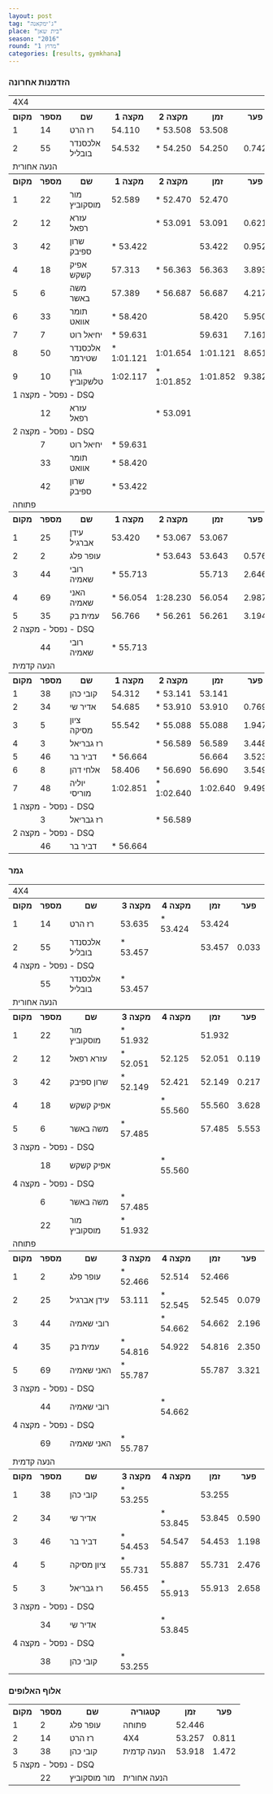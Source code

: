 ```yaml
---
layout: post
tag: "ג'ימקאנה"
place: "בית שאן"
season: "2016"
round: "מרוץ 1"
categories: [results, gymkhana]
---
```

<h3>הזדמנות אחרונה</h3>
<table class="line_color">
<tr>
    <td colspan="99" class="title_font">4X4</td>
</tr>
<tr class="rnkh_bkcolor">
    <th class="rnkh_font">מקום</th>
    <th class="rnkh_font">מספר</th>
    <th class="rnkh_font">שם</th>
    <th class="rnkh_font">מקצה 1</th>
    <th class="rnkh_font">מקצה 2</th>
    <th class="rnkh_font">זמן</th>
    <th class="rnkh_font">פער</th>
</tr>
<tr class="rnk_bkcolor">
    <td class="rnk_font">1</td>
    <td class="rnk_font">14</td>
    <td class="rnk_font">רז הרט</td>
    <td class="rnk_font">54.110</td>
    <td class="rnk_font">* 53.508</td>
    <td class="rnk_font">53.508</td>
    <td class="rnk_font"></td>
</tr>
<tr class="rnk_bkcolor">
    <td class="rnk_font">2</td>
    <td class="rnk_font">55</td>
    <td class="rnk_font">אלכסנדר בובליל</td>
    <td class="rnk_font">54.532</td>
    <td class="rnk_font">* 54.250</td>
    <td class="rnk_font">54.250</td>
    <td class="rnk_font">0.742</td>
</tr>
<tr>
    <td colspan="99" class="title_font">הנעה אחורית</td>
</tr>
<tr class="rnkh_bkcolor">
    <th class="rnkh_font">מקום</th>
    <th class="rnkh_font">מספר</th>
    <th class="rnkh_font">שם</th>
    <th class="rnkh_font">מקצה 1</th>
    <th class="rnkh_font">מקצה 2</th>
    <th class="rnkh_font">זמן</th>
    <th class="rnkh_font">פער</th>
</tr>
<tr class="rnk_bkcolor">
    <td class="rnk_font">1</td>
    <td class="rnk_font">22</td>
    <td class="rnk_font">מור מוסקוביץ</td>
    <td class="rnk_font">52.589</td>
    <td class="rnk_font">* 52.470</td>
    <td class="rnk_font">52.470</td>
    <td class="rnk_font"></td>
</tr>
<tr class="rnk_bkcolor">
    <td class="rnk_font">2</td>
    <td class="rnk_font">12</td>
    <td class="rnk_font">עזרא רפאל</td>
    <td class="rnk_font"></td>
    <td class="rnk_font">* 53.091</td>
    <td class="rnk_font">53.091</td>
    <td class="rnk_font">0.621</td>
</tr>
<tr class="rnk_bkcolor">
    <td class="rnk_font">3</td>
    <td class="rnk_font">42</td>
    <td class="rnk_font">שרון ספיבק</td>
    <td class="rnk_font">* 53.422</td>
    <td class="rnk_font"></td>
    <td class="rnk_font">53.422</td>
    <td class="rnk_font">0.952</td>
</tr>
<tr class="rnk_bkcolor">
    <td class="rnk_font">4</td>
    <td class="rnk_font">18</td>
    <td class="rnk_font">אפיק קשקש</td>
    <td class="rnk_font">57.313</td>
    <td class="rnk_font">* 56.363</td>
    <td class="rnk_font">56.363</td>
    <td class="rnk_font">3.893</td>
</tr>
<tr class="rnk_bkcolor">
    <td class="rnk_font">5</td>
    <td class="rnk_font">6</td>
    <td class="rnk_font">משה באשר</td>
    <td class="rnk_font">57.389</td>
    <td class="rnk_font">* 56.687</td>
    <td class="rnk_font">56.687</td>
    <td class="rnk_font">4.217</td>
</tr>
<tr class="rnk_bkcolor">
    <td class="rnk_font">6</td>
    <td class="rnk_font">33</td>
    <td class="rnk_font">תומר אוואט</td>
    <td class="rnk_font">* 58.420</td>
    <td class="rnk_font"></td>
    <td class="rnk_font">58.420</td>
    <td class="rnk_font">5.950</td>
</tr>
<tr class="rnk_bkcolor">
    <td class="rnk_font">7</td>
    <td class="rnk_font">7</td>
    <td class="rnk_font">יחיאל רוט</td>
    <td class="rnk_font">* 59.631</td>
    <td class="rnk_font"></td>
    <td class="rnk_font">59.631</td>
    <td class="rnk_font">7.161</td>
</tr>
<tr class="rnk_bkcolor">
    <td class="rnk_font">8</td>
    <td class="rnk_font">50</td>
    <td class="rnk_font">אלכסנדר שטירמר</td>
    <td class="rnk_font">* 1:01.121</td>
    <td class="rnk_font">1:01.654</td>
    <td class="rnk_font">1:01.121</td>
    <td class="rnk_font">8.651</td>
</tr>
<tr class="rnk_bkcolor">
    <td class="rnk_font">9</td>
    <td class="rnk_font">10</td>
    <td class="rnk_font">גורן טלשקוביץ</td>
    <td class="rnk_font">1:02.117</td>
    <td class="rnk_font">* 1:01.852</td>
    <td class="rnk_font">1:01.852</td>
    <td class="rnk_font">9.382</td>
</tr>
<tr>
    <td colspan="99" class="subtitle_font">נפסל - מקצה 1 - DSQ</td>
</tr>
<tr class="rnk_bkcolor">
    <td class="rnk_font"></td>
    <td class="rnk_font">12</td>
    <td class="rnk_font">עזרא רפאל</td>
    <td class="rnk_font"></td>
    <td class="rnk_font">* 53.091</td>
    <td class="rnk_font"></td>
    <td class="rnk_font"></td>
</tr>
<tr>
    <td colspan="99" class="subtitle_font">נפסל - מקצה 2 - DSQ</td>
</tr>
<tr class="rnk_bkcolor">
    <td class="rnk_font"></td>
    <td class="rnk_font">7</td>
    <td class="rnk_font">יחיאל רוט</td>
    <td class="rnk_font">* 59.631</td>
    <td class="rnk_font"></td>
    <td class="rnk_font"></td>
    <td class="rnk_font"></td>
</tr>
<tr class="rnk_bkcolor">
    <td class="rnk_font"></td>
    <td class="rnk_font">33</td>
    <td class="rnk_font">תומר אוואט</td>
    <td class="rnk_font">* 58.420</td>
    <td class="rnk_font"></td>
    <td class="rnk_font"></td>
    <td class="rnk_font"></td>
</tr>
<tr class="rnk_bkcolor">
    <td class="rnk_font"></td>
    <td class="rnk_font">42</td>
    <td class="rnk_font">שרון ספיבק</td>
    <td class="rnk_font">* 53.422</td>
    <td class="rnk_font"></td>
    <td class="rnk_font"></td>
    <td class="rnk_font"></td>
</tr>
<tr>
    <td colspan="99" class="title_font">פתוחה</td>
</tr>
<tr class="rnkh_bkcolor">
    <th class="rnkh_font">מקום</th>
    <th class="rnkh_font">מספר</th>
    <th class="rnkh_font">שם</th>
    <th class="rnkh_font">מקצה 1</th>
    <th class="rnkh_font">מקצה 2</th>
    <th class="rnkh_font">זמן</th>
    <th class="rnkh_font">פער</th>
</tr>
<tr class="rnk_bkcolor">
    <td class="rnk_font">1</td>
    <td class="rnk_font">25</td>
    <td class="rnk_font">עידן אברגיל</td>
    <td class="rnk_font">53.420</td>
    <td class="rnk_font">* 53.067</td>
    <td class="rnk_font">53.067</td>
    <td class="rnk_font"></td>
</tr>
<tr class="rnk_bkcolor">
    <td class="rnk_font">2</td>
    <td class="rnk_font">2</td>
    <td class="rnk_font">עופר פלג</td>
    <td class="rnk_font"></td>
    <td class="rnk_font">* 53.643</td>
    <td class="rnk_font">53.643</td>
    <td class="rnk_font">0.576</td>
</tr>
<tr class="rnk_bkcolor">
    <td class="rnk_font">3</td>
    <td class="rnk_font">44</td>
    <td class="rnk_font">רובי שאמיה</td>
    <td class="rnk_font">* 55.713</td>
    <td class="rnk_font"></td>
    <td class="rnk_font">55.713</td>
    <td class="rnk_font">2.646</td>
</tr>
<tr class="rnk_bkcolor">
    <td class="rnk_font">4</td>
    <td class="rnk_font">69</td>
    <td class="rnk_font">האני שאמיה</td>
    <td class="rnk_font">* 56.054</td>
    <td class="rnk_font">1:28.230</td>
    <td class="rnk_font">56.054</td>
    <td class="rnk_font">2.987</td>
</tr>
<tr class="rnk_bkcolor">
    <td class="rnk_font">5</td>
    <td class="rnk_font">35</td>
    <td class="rnk_font">עמית בק</td>
    <td class="rnk_font">56.766</td>
    <td class="rnk_font">* 56.261</td>
    <td class="rnk_font">56.261</td>
    <td class="rnk_font">3.194</td>
</tr>
<tr>
    <td colspan="99" class="subtitle_font">נפסל - מקצה 2 - DSQ</td>
</tr>
<tr class="rnk_bkcolor">
    <td class="rnk_font"></td>
    <td class="rnk_font">44</td>
    <td class="rnk_font">רובי שאמיה</td>
    <td class="rnk_font">* 55.713</td>
    <td class="rnk_font"></td>
    <td class="rnk_font"></td>
    <td class="rnk_font"></td>
</tr>
<tr>
    <td colspan="99" class="title_font">הנעה קדמית</td>
</tr>
<tr class="rnkh_bkcolor">
    <th class="rnkh_font">מקום</th>
    <th class="rnkh_font">מספר</th>
    <th class="rnkh_font">שם</th>
    <th class="rnkh_font">מקצה 1</th>
    <th class="rnkh_font">מקצה 2</th>
    <th class="rnkh_font">זמן</th>
    <th class="rnkh_font">פער</th>
</tr>
<tr class="rnk_bkcolor">
    <td class="rnk_font">1</td>
    <td class="rnk_font">38</td>
    <td class="rnk_font">קובי כהן</td>
    <td class="rnk_font">54.312</td>
    <td class="rnk_font">* 53.141</td>
    <td class="rnk_font">53.141</td>
    <td class="rnk_font"></td>
</tr>
<tr class="rnk_bkcolor">
    <td class="rnk_font">2</td>
    <td class="rnk_font">34</td>
    <td class="rnk_font">אדיר שי</td>
    <td class="rnk_font">54.685</td>
    <td class="rnk_font">* 53.910</td>
    <td class="rnk_font">53.910</td>
    <td class="rnk_font">0.769</td>
</tr>
<tr class="rnk_bkcolor">
    <td class="rnk_font">3</td>
    <td class="rnk_font">5</td>
    <td class="rnk_font">ציון מסיקה</td>
    <td class="rnk_font">55.542</td>
    <td class="rnk_font">* 55.088</td>
    <td class="rnk_font">55.088</td>
    <td class="rnk_font">1.947</td>
</tr>
<tr class="rnk_bkcolor">
    <td class="rnk_font">4</td>
    <td class="rnk_font">3</td>
    <td class="rnk_font">רז גבריאל</td>
    <td class="rnk_font"></td>
    <td class="rnk_font">* 56.589</td>
    <td class="rnk_font">56.589</td>
    <td class="rnk_font">3.448</td>
</tr>
<tr class="rnk_bkcolor">
    <td class="rnk_font">5</td>
    <td class="rnk_font">46</td>
    <td class="rnk_font">דביר בר</td>
    <td class="rnk_font">* 56.664</td>
    <td class="rnk_font"></td>
    <td class="rnk_font">56.664</td>
    <td class="rnk_font">3.523</td>
</tr>
<tr class="rnk_bkcolor">
    <td class="rnk_font">6</td>
    <td class="rnk_font">8</td>
    <td class="rnk_font">אלחי דהן</td>
    <td class="rnk_font">58.406</td>
    <td class="rnk_font">* 56.690</td>
    <td class="rnk_font">56.690</td>
    <td class="rnk_font">3.549</td>
</tr>
<tr class="rnk_bkcolor">
    <td class="rnk_font">7</td>
    <td class="rnk_font">48</td>
    <td class="rnk_font">יוליה מוריסי</td>
    <td class="rnk_font">1:02.851</td>
    <td class="rnk_font">* 1:02.640</td>
    <td class="rnk_font">1:02.640</td>
    <td class="rnk_font">9.499</td>
</tr>
<tr>
    <td colspan="99" class="subtitle_font">נפסל - מקצה 1 - DSQ</td>
</tr>
<tr class="rnk_bkcolor">
    <td class="rnk_font"></td>
    <td class="rnk_font">3</td>
    <td class="rnk_font">רז גבריאל</td>
    <td class="rnk_font"></td>
    <td class="rnk_font">* 56.589</td>
    <td class="rnk_font"></td>
    <td class="rnk_font"></td>
</tr>
<tr>
    <td colspan="99" class="subtitle_font">נפסל - מקצה 2 - DSQ</td>
</tr>
<tr class="rnk_bkcolor">
    <td class="rnk_font"></td>
    <td class="rnk_font">46</td>
    <td class="rnk_font">דביר בר</td>
    <td class="rnk_font">* 56.664</td>
    <td class="rnk_font"></td>
    <td class="rnk_font"></td>
    <td class="rnk_font"></td>
</tr>
</table>

<h3>גמר</h3>

<table class="line_color">
<tr>
    <td colspan="99" class="title_font">4X4</td>
</tr>
<tr class="rnkh_bkcolor">
    <th class="rnkh_font">מקום</th>
    <th class="rnkh_font">מספר</th>
    <th class="rnkh_font">שם</th>
    <th class="rnkh_font">מקצה 3</th>
    <th class="rnkh_font">מקצה 4</th>
    <th class="rnkh_font">זמן</th>
    <th class="rnkh_font">פער</th>
</tr>
<tr class="rnk_bkcolor">
    <td class="rnk_font">1</td>
    <td class="rnk_font">14</td>
    <td class="rnk_font">רז הרט</td>
    <td class="rnk_font">53.635</td>
    <td class="rnk_font">* 53.424</td>
    <td class="rnk_font">53.424</td>
    <td class="rnk_font"></td>
</tr>
<tr class="rnk_bkcolor">
    <td class="rnk_font">2</td>
    <td class="rnk_font">55</td>
    <td class="rnk_font">אלכסנדר בובליל</td>
    <td class="rnk_font">* 53.457</td>
    <td class="rnk_font"></td>
    <td class="rnk_font">53.457</td>
    <td class="rnk_font">0.033</td>
</tr>
<tr>
    <td colspan="99" class="subtitle_font">נפסל - מקצה 4 - DSQ</td>
</tr>
<tr class="rnk_bkcolor">
    <td class="rnk_font"></td>
    <td class="rnk_font">55</td>
    <td class="rnk_font">אלכסנדר בובליל</td>
    <td class="rnk_font">* 53.457</td>
    <td class="rnk_font"></td>
    <td class="rnk_font"></td>
    <td class="rnk_font"></td>
</tr>
<tr>
    <td colspan="99" class="title_font">הנעה אחורית</td>
</tr>
<tr class="rnkh_bkcolor">
    <th class="rnkh_font">מקום</th>
    <th class="rnkh_font">מספר</th>
    <th class="rnkh_font">שם</th>
    <th class="rnkh_font">מקצה 3</th>
    <th class="rnkh_font">מקצה 4</th>
    <th class="rnkh_font">זמן</th>
    <th class="rnkh_font">פער</th>
</tr>
<tr class="rnk_bkcolor">
    <td class="rnk_font">1</td>
    <td class="rnk_font">22</td>
    <td class="rnk_font">מור מוסקוביץ</td>
    <td class="rnk_font">* 51.932</td>
    <td class="rnk_font"></td>
    <td class="rnk_font">51.932</td>
    <td class="rnk_font"></td>
</tr>
<tr class="rnk_bkcolor">
    <td class="rnk_font">2</td>
    <td class="rnk_font">12</td>
    <td class="rnk_font">עזרא רפאל</td>
    <td class="rnk_font">* 52.051</td>
    <td class="rnk_font">52.125</td>
    <td class="rnk_font">52.051</td>
    <td class="rnk_font">0.119</td>
</tr>
<tr class="rnk_bkcolor">
    <td class="rnk_font">3</td>
    <td class="rnk_font">42</td>
    <td class="rnk_font">שרון ספיבק</td>
    <td class="rnk_font">* 52.149</td>
    <td class="rnk_font">52.421</td>
    <td class="rnk_font">52.149</td>
    <td class="rnk_font">0.217</td>
</tr>
<tr class="rnk_bkcolor">
    <td class="rnk_font">4</td>
    <td class="rnk_font">18</td>
    <td class="rnk_font">אפיק קשקש</td>
    <td class="rnk_font"></td>
    <td class="rnk_font">* 55.560</td>
    <td class="rnk_font">55.560</td>
    <td class="rnk_font">3.628</td>
</tr>
<tr class="rnk_bkcolor">
    <td class="rnk_font">5</td>
    <td class="rnk_font">6</td>
    <td class="rnk_font">משה באשר</td>
    <td class="rnk_font">* 57.485</td>
    <td class="rnk_font"></td>
    <td class="rnk_font">57.485</td>
    <td class="rnk_font">5.553</td>
</tr>

<tr>
    <td colspan="99" class="subtitle_font">נפסל - מקצה 3 - DSQ</td>
</tr>
<tr class="rnk_bkcolor">
    <td class="rnk_font"></td>
    <td class="rnk_font">18</td>
    <td class="rnk_font">אפיק קשקש</td>
    <td class="rnk_font"></td>
    <td class="rnk_font">* 55.560</td>
    <td class="rnk_font"></td>
    <td class="rnk_font"></td>
</tr>

<tr>
    <td colspan="99" class="subtitle_font">נפסל - מקצה 4 - DSQ</td>
</tr>
<tr class="rnk_bkcolor">
    <td class="rnk_font"></td>
    <td class="rnk_font">6</td>
    <td class="rnk_font">משה באשר</td>
    <td class="rnk_font">* 57.485</td>
    <td class="rnk_font"></td>
    <td class="rnk_font"></td>
    <td class="rnk_font"></td>
</tr>
<tr class="rnk_bkcolor">
    <td class="rnk_font"></td>
    <td class="rnk_font">22</td>
    <td class="rnk_font">מור מוסקוביץ</td>
    <td class="rnk_font">* 51.932</td>
    <td class="rnk_font"></td>
    <td class="rnk_font"></td>
    <td class="rnk_font"></td>
</tr>
<tr>
    <td colspan="99" class="title_font">פתוחה</td>
</tr>
<tr class="rnkh_bkcolor">
    <th class="rnkh_font">מקום</th>
    <th class="rnkh_font">מספר</th>
    <th class="rnkh_font">שם</th>
    <th class="rnkh_font">מקצה 3</th>
    <th class="rnkh_font">מקצה 4</th>
    <th class="rnkh_font">זמן</th>
    <th class="rnkh_font">פער</th>
</tr>
<tr class="rnk_bkcolor">
    <td class="rnk_font">1</td>
    <td class="rnk_font">2</td>
    <td class="rnk_font">עופר פלג</td>
    <td class="rnk_font">* 52.466</td>
    <td class="rnk_font">52.514</td>
    <td class="rnk_font">52.466</td>
    <td class="rnk_font"></td>
</tr>
<tr class="rnk_bkcolor">
    <td class="rnk_font">2</td>
    <td class="rnk_font">25</td>
    <td class="rnk_font">עידן אברגיל</td>
    <td class="rnk_font">53.111</td>
    <td class="rnk_font">* 52.545</td>
    <td class="rnk_font">52.545</td>
    <td class="rnk_font">0.079</td>
</tr>
<tr class="rnk_bkcolor">
    <td class="rnk_font">3</td>
    <td class="rnk_font">44</td>
    <td class="rnk_font">רובי שאמיה</td>
    <td class="rnk_font"></td>
    <td class="rnk_font">* 54.662</td>
    <td class="rnk_font">54.662</td>
    <td class="rnk_font">2.196</td>
</tr>
<tr class="rnk_bkcolor">
    <td class="rnk_font">4</td>
    <td class="rnk_font">35</td>
    <td class="rnk_font">עמית בק</td>
    <td class="rnk_font">* 54.816</td>
    <td class="rnk_font">54.922</td>
    <td class="rnk_font">54.816</td>
    <td class="rnk_font">2.350</td>
</tr>
<tr class="rnk_bkcolor">
    <td class="rnk_font">5</td>
    <td class="rnk_font">69</td>
    <td class="rnk_font">האני שאמיה</td>
    <td class="rnk_font">* 55.787</td>
    <td class="rnk_font"></td>
    <td class="rnk_font">55.787</td>
    <td class="rnk_font">3.321</td>
</tr>
<tr>
    <td colspan="99" class="subtitle_font">נפסל - מקצה 3 - DSQ</td>
</tr>
<tr class="rnk_bkcolor">
    <td class="rnk_font"></td>
    <td class="rnk_font">44</td>
    <td class="rnk_font">רובי שאמיה</td>
    <td class="rnk_font"></td>
    <td class="rnk_font">* 54.662</td>
    <td class="rnk_font"></td>
    <td class="rnk_font"></td>
</tr>
<tr>
    <td colspan="99" class="subtitle_font">נפסל - מקצה 4 - DSQ</td>
</tr>
<tr class="rnk_bkcolor">
    <td class="rnk_font"></td>
    <td class="rnk_font">69</td>
    <td class="rnk_font">האני שאמיה</td>
    <td class="rnk_font">* 55.787</td>
    <td class="rnk_font"></td>
    <td class="rnk_font"></td>
    <td class="rnk_font"></td>
</tr>
<tr>
    <td colspan="99" class="title_font">הנעה קדמית</td>
</tr>
<tr class="rnkh_bkcolor">
    <th class="rnkh_font">מקום</th>
    <th class="rnkh_font">מספר</th>
    <th class="rnkh_font">שם</th>
    <th class="rnkh_font">מקצה 3</th>
    <th class="rnkh_font">מקצה 4</th>
    <th class="rnkh_font">זמן</th>
    <th class="rnkh_font">פער</th>
</tr>
<tr class="rnk_bkcolor">
    <td class="rnk_font">1</td>
    <td class="rnk_font">38</td>
    <td class="rnk_font">קובי כהן</td>
    <td class="rnk_font">* 53.255</td>
    <td class="rnk_font"></td>
    <td class="rnk_font">53.255</td>
    <td class="rnk_font"></td>
</tr>
<tr class="rnk_bkcolor">
    <td class="rnk_font">2</td>
    <td class="rnk_font">34</td>
    <td class="rnk_font">אדיר שי</td>
    <td class="rnk_font"></td>
    <td class="rnk_font">* 53.845</td>
    <td class="rnk_font">53.845</td>
    <td class="rnk_font">0.590</td>
</tr>
<tr class="rnk_bkcolor">
    <td class="rnk_font">3</td>
    <td class="rnk_font">46</td>
    <td class="rnk_font">דביר בר</td>
    <td class="rnk_font">* 54.453</td>
    <td class="rnk_font">54.547</td>
    <td class="rnk_font">54.453</td>
    <td class="rnk_font">1.198</td>
</tr>
<tr class="rnk_bkcolor">
    <td class="rnk_font">4</td>
    <td class="rnk_font">5</td>
    <td class="rnk_font">ציון מסיקה</td>
    <td class="rnk_font">* 55.731</td>
    <td class="rnk_font">55.887</td>
    <td class="rnk_font">55.731</td>
    <td class="rnk_font">2.476</td>
</tr>
<tr class="rnk_bkcolor">
    <td class="rnk_font">5</td>
    <td class="rnk_font">3</td>
    <td class="rnk_font">רז גבריאל</td>
    <td class="rnk_font">56.455</td>
    <td class="rnk_font">* 55.913</td>
    <td class="rnk_font">55.913</td>
    <td class="rnk_font">2.658</td>
</tr>
<tr>
    <td colspan="99" class="subtitle_font">נפסל - מקצה 3 - DSQ</td>
</tr>
<tr class="rnk_bkcolor">
    <td class="rnk_font"></td>
    <td class="rnk_font">34</td>
    <td class="rnk_font">אדיר שי</td>
    <td class="rnk_font"></td>
    <td class="rnk_font">* 53.845</td>
    <td class="rnk_font"></td>
    <td class="rnk_font"></td>
</tr>
<tr>
    <td colspan="99" class="subtitle_font">נפסל - מקצה 4 - DSQ</td>
</tr>
<tr class="rnk_bkcolor">
    <td class="rnk_font"></td>
    <td class="rnk_font">38</td>
    <td class="rnk_font">קובי כהן</td>
    <td class="rnk_font">* 53.255</td>
    <td class="rnk_font"></td>
    <td class="rnk_font"></td>
    <td class="rnk_font"></td>
</tr>
</table>

<h3>אלוף האלופים</h3>

<table class="line_color">
<tr class="rnkh_bkcolor">
    <th class="rnkh_font">מקום</th>
    <th class="rnkh_font">מספר</th>
    <th class="rnkh_font">שם</th>
    <th class="rnkh_font">קטגוריה</th>
    <th class="rnkh_font">זמן</th>
    <th class="rnkh_font">פער</th>
</tr>
<tr class="rnk_bkcolor">
    <td class="rnk_font">1</td>
    <td class="rnk_font">2</td>
    <td class="rnk_font">עופר פלג</td>
    <td class="rnk_font">פתוחה</td>
    <td class="rnk_font">52.446</td>
    <td class="rnk_font"></td>
</tr>
<tr class="rnk_bkcolor">
    <td class="rnk_font">2</td>
    <td class="rnk_font">14</td>
    <td class="rnk_font">רז הרט</td>
    <td class="rnk_font">4X4</td>
    <td class="rnk_font">53.257</td>
    <td class="rnk_font">0.811</td>
</tr>
<tr class="rnk_bkcolor">
    <td class="rnk_font">3</td>
    <td class="rnk_font">38</td>
    <td class="rnk_font">קובי כהן</td>
    <td class="rnk_font">הנעה קדמית</td>
    <td class="rnk_font">53.918</td>
    <td class="rnk_font">1.472</td>
</tr>
<tr>
    <td colspan="99" class="subtitle_font">נפסל - מקצה 5 - DSQ</td>
</tr>
<tr class="rnk_bkcolor">
    <td class="rnk_font"></td>
    <td class="rnk_font">22</td>
    <td class="rnk_font">מור מוסקוביץ</td>
    <td class="rnk_font">הנעה אחורית</td>
    <td class="rnk_font"></td>
    <td class="rnk_font"></td>
</tr>
</table>

